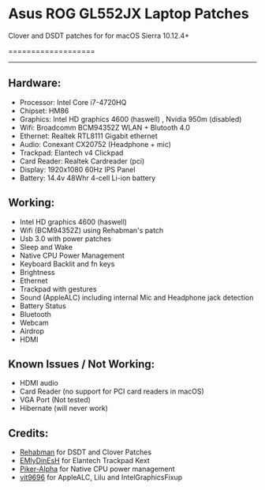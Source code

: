 # Asus ROG GL552JX Laptop Patches
Clover and DSDT patches for for macOS Sierra 10.12.4+

===================

----------


Hardware:
------------
- Processor: Intel Core i7-4720HQ
- Chipset: HM86
- Graphics: Intel HD graphics 4600 (haswell) , Nvidia 950m (disabled)
- Wifi: Broadcomm BCM94352Z WLAN + Blutooth 4.0
- Ethernet: Realtek RTL8111 Gigabit ethernet
- Audio: Conexant CX20752 (Headphone + mic)
- Trackpad: Elantech v4 Clickpad
- Card Reader: Realtek Cardreader (pci)
- Display: 1920x1080 60Hz IPS Panel
- Battery: 14.4v 48Whr 4-cell Li-ion battery

Working:
---------
- Intel HD graphics 4600 (haswell)
- Wifi (BCM94352Z) using Rehabman's patch
- Usb 3.0 with power patches
- Sleep and Wake
- Native CPU Power Management
- Keyboard Backlit and fn keys
- Brightness
- Ethernet
- Trackpad with gestures
- Sound (AppleALC) including internal Mic and Headphone jack detection
- Battery Status
- Bluetooth
- Webcam
- Airdrop
- HDMI

Known Issues / Not Working:
-----
- HDMI audio
- Card Reader (no support for PCI card readers in macOS)
- VGA Port (Not tested)
- Hibernate (will never work)

Credits:
--
- [Rehabman](https://github.com/RehabMan) for DSDT and Clover Patches
- [EMlyDinEsH](http://forum.osxlatitude.com/index.php?/topic/1948-elan-focaltech-and-synaptics-smart-touchpad-driver-mac-os-x/) for Elantech Trackpad Kext
- [Piker-Alpha](https://github.com/Piker-Alpha) for Native CPU power management
- [vit9696](https://github.com/vit9696/AppleALC) for AppleALC, Lilu and IntelGraphicsFixup